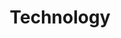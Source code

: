 ---
title: Technology
summary: "Technology is fascinating: It enables people and organizations—until it disables them. To where will technology lead us?"
cover:
    url: 243d7178-6cf3-42ac-ad70-9f025664be47
---